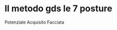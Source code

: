 # Il metodo gds le 7 posture

Potenziale Acquisito Facciata



<!--stackedit_data:
eyJoaXN0b3J5IjpbLTY2OTk0NTk1N119
-->
